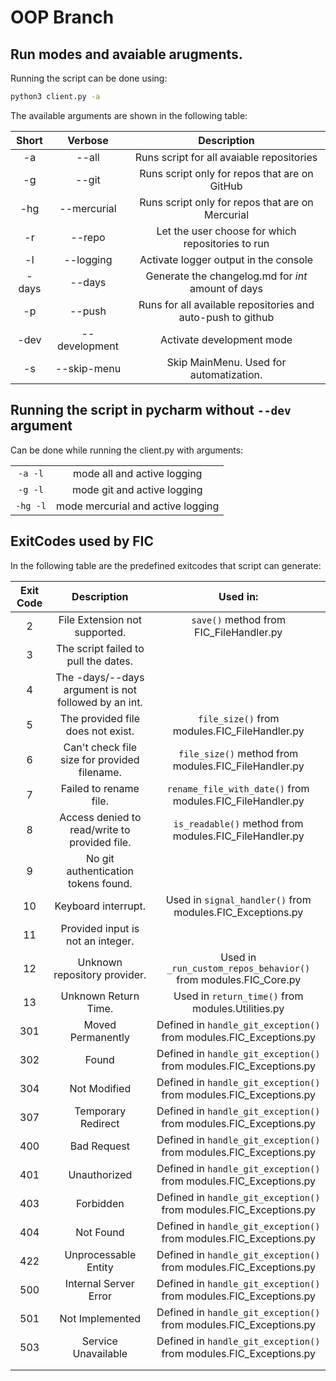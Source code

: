 # OOP Branch

## Run modes and avaiable arugments.

Running the script can be done using:

```Bash
python3 client.py -a
```

The available arguments are shown in the following table:

| Short |    Verbose    |                       Description                             |
|  :-:  |      :-:      |                           :-:                                 |
|  -a   | --all         | Runs script for all avaiable repositories                     |
|  -g   | --git         | Runs script only for repos that are on GitHub                 |
|  -hg  | --mercurial   | Runs script only for repos that are on Mercurial              |
|  -r   | --repo        | Let the user choose for which repositories to run             |
|  -l   | --logging     | Activate logger output in the console                         |
| -days | --days        | Generate the changelog.md for _int_ amount of days            |
|  -p   | --push        | Runs for all available repositories and auto-push to github   |
| -dev  | --development | Activate development mode                                     |
|  -s   | --skip-menu   | Skip MainMenu. Used for automatization.                       |

## Running the script in pycharm without `--dev` argument

Can be done while running the client.py with arguments:

|            |                                   |
|    :-:     |              :-:                  |
|   `-a -l`  |  mode all and active logging      |
|   `-g -l`  |  mode git and active logging      |
|   `-hg -l` |  mode mercurial and active logging|

## ExitCodes used by FIC

In the following table are the predefined exitcodes that script can generate:

| Exit Code |                      Description                      |                              Used in:                              |
|:---------:|:-----------------------------------------------------:|:------------------------------------------------------------------:|
|     2     |             File Extension not supported.             |               `save()` method from FIC_FileHandler.py              |
|     3     |          The script failed to pull the dates.         |                                                                    |
|     4     |  The -days/--days argument is not followed by an int. |                                                                    |
|     5     |           The provided file does not exist.           |            `file_size()` from modules.FIC_FileHandler.py           |
|     6     |      Can't check file size for provided filename.     |        `file_size()` method from modules.FIC_FileHandler.py        |
|     7     |                 Failed to rename file.                |      `rename_file_with_date()` from modules.FIC_FileHandler.py     |
|     8     |     Access denied to read/write to provided file.     |       `is_readable()` method from modules.FIC_FileHandler.py       |
|     9     |          No git authentication tokens found.          |                                                                    |
|     10    |                  Keyboard interrupt.                  |      Used in `signal_handler()` from modules.FIC_Exceptions.py     |
|     11    |           Provided input is not an integer.           |                                                                    |
|     12    |              Unknown repository provider.             |   Used in `_run_custom_repos_behavior()` from modules.FIC_Core.py  |
|     13    |                  Unknown Return Time.                 |          Used in `return_time()` from modules.Utilities.py         |
|    301    |                   Moved Permanently                   | Defined in `handle_git_exception()` from modules.FIC_Exceptions.py |
|    302    |                         Found                         | Defined in `handle_git_exception()` from modules.FIC_Exceptions.py |
|    304    |                      Not Modified                     | Defined in `handle_git_exception()` from modules.FIC_Exceptions.py |
|    307    |                   Temporary Redirect                  | Defined in `handle_git_exception()` from modules.FIC_Exceptions.py |
|    400    |                      Bad Request                      | Defined in `handle_git_exception()` from modules.FIC_Exceptions.py |
|    401    |                      Unauthorized                     | Defined in `handle_git_exception()` from modules.FIC_Exceptions.py |
|    403    |                       Forbidden                       | Defined in `handle_git_exception()` from modules.FIC_Exceptions.py |
|    404    |                       Not Found                       | Defined in `handle_git_exception()` from modules.FIC_Exceptions.py |
|    422    |                  Unprocessable Entity                 | Defined in `handle_git_exception()` from modules.FIC_Exceptions.py |
|    500    |                 Internal Server Error                 | Defined in `handle_git_exception()` from modules.FIC_Exceptions.py |
|    501    |                    Not Implemented                    | Defined in `handle_git_exception()` from modules.FIC_Exceptions.py |
|    503    |                  Service Unavailable                  | Defined in `handle_git_exception()` from modules.FIC_Exceptions.py |
|           |                                                       |                                                                    |
|           |                                                       |                                                                    |